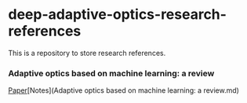 # deep-adaptive-optics-research-references

This is a repository to store research references. 

### Adaptive optics based on machine learning: a review
[Paper](https://www.oejournal.org/article/doi/10.29026/oea.2022.200082)[Notes](Adaptive optics based on machine learning: a review.md)

